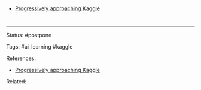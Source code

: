 # 
- [Progressively approaching Kaggle](https://towardsdatascience.com/progressively-approaching-kaggle-f58db71a42a9)


# 

---
Status: #postpone 

Tags: #ai_learning #kaggle 

References:
- [Progressively approaching Kaggle](https://towardsdatascience.com/progressively-approaching-kaggle-f58db71a42a9)

Related:
